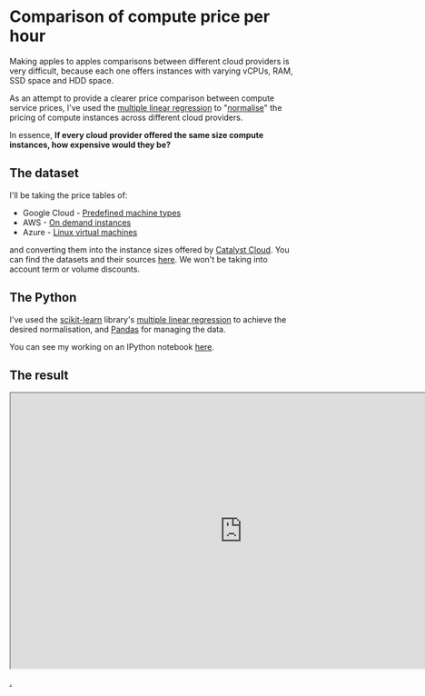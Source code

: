 # Comparison of compute price per hour

Making apples to apples comparisons between different cloud providers is very difficult, because each one offers instances with varying vCPUs, RAM, SSD space and HDD space.

As an attempt to provide a clearer price comparison between compute service prices, I've used the [multiple linear regression](https://en.wikipedia.org/wiki/Linear_regression) to "[normalise](https://en.wikipedia.org/wiki/Normalization_(statistics))" the pricing of compute instances across different cloud providers.

In essence, **If every cloud provider offered the same size compute instances, how expensive would they be?**

## The dataset
I'll be taking the price tables of:

* Google Cloud - [Predefined machine types](https://cloud.google.com/compute/pricing#predefined_machine_types)
* AWS - [On demand instances](https://aws.amazon.com/ec2/pricing/on-demand/)
* Azure - [Linux virtual machines](https://azure.microsoft.com/en-us/pricing/details/virtual-machines/linux/)

and converting them into the instance sizes offered by [Catalyst Cloud](https://www.catalyst.net.nz/catalyst-cloud/prices). You can find the datasets and their sources [here](https://github.com/catalyst-cloud/catalystcloud-price-comparison/raw/master/compute/dataset/Cloud%20price%20comparison.ods). We won't be taking into account term or volume discounts.

## The Python
I've used the [scikit-learn](http://scikit-learn.org/stable/) library's [multiple linear regression](http://scikit-learn.org/stable/modules/generated/sklearn.linear_model.LinearRegression.html) to achieve the desired normalisation, and [Pandas](http://pandas.pydata.org/) for managing the data.

You can see my working on an IPython notebook [here](https://nbviewer.jupyter.org/github/catalyst-cloud/cloud-price-comparison/blob/master/compute/cloud_price_comparison.ipynb).

## The result


<iframe src="https://object-storage.nz-por-1.catalystcloud.io/v1/AUTH_8ccc3286887e49cb9a40f023eba693b4/catalyst-cloud-price-comp/" width="815px" height="485px"></iframe>

[.](https://catalyst-cloud.github.io/catalystcloud-price-comparison/)

